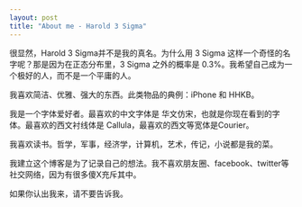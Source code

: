 ```yaml
---
layout: post
title: "About me - Harold 3 Sigma"
---
```


很显然，Harold 3 Sigma并不是我的真名。为什么用 3 Sigma 这样一个奇怪的名字呢？那是因为在正态分布里，3 Sigma 之外的概率是 0.3%。我希望自己成为一个极好的人，而不是一个平庸的人。

我喜欢简洁、优雅、强大的东西。此类物品的典例：iPhone 和 HHKB。

我是一个字体爱好者。最喜欢的中文字体是 华文仿宋，也就是你现在看到的字体。最喜欢的西文衬线体是 Callula，最喜欢的西文等宽体是Courier。

我喜欢读书。哲学，军事，经济学，计算机，艺术，传记，小说都是我的菜。

我建立这个博客是为了记录自己的想法。我不喜欢朋友圈、facebook、twitter等社交网络，因为有很多傻X充斥其中。

如果你认出我来，请不要告诉我。



